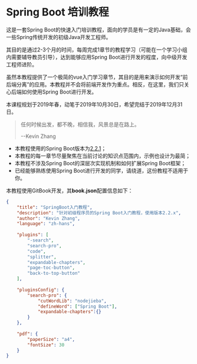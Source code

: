 # Spring Boot 培训教程

这是一套Spring Boot的快速入门培训教程，面向的学员是有一定的Java基础，会一些Spring传统开发的初级Java开发工程师。

其目的是通过2-3个月的时间，每周完成1章节的教程学习（可能在一个学习小组内需要辅导教员引导），达到能够应用Spring Boot进行开发的程度，向中级开发工程师进阶。

虽然本教程提供了一个极简的vue入门学习章节，其目的是用来演示如何开发“前后端分离”的应用。本教程并不会将前端开发作为重点。相反，在这里，我们只关心后端如何使用Spring Boot进行开发。

本课程规划于2019年春，动笔于2019年10月30日，希望完结于2019年12月31日。

>任何时候出发，都不晚，相信我，风景总是在路上。
>
>--Kevin Zhang

- 本教程使用的Spring Boot版本为[2.2.1](https://github.com/spring-projects/spring-boot/tree/v2.2.1.RELEASE)；
- 本教程的每一章节尽量聚焦在当前讨论的知识点范围内，示例也设计为最简；
- 本教程不涉及Spring Boot的深层次实现机制和如何扩展Spring Boot框架；
- 已经能够熟练使用Spring Boot进行开发的同学，请绕道，这份教程不适用于你。

本教程使用GitBook开发，其**book.json**配置信息如下：

```json
{
    "title": "SpringBoot入门教程",
    "description": "针对初级程序员的Spring Boot入门教程，使用版本2.2.x",
    "author": "Kevin Zhang",
	"language": "zh-hans",
	
	"plugins": [ 
		"-search",
		"search-pro",
		"code",
		"splitter",
		"expandable-chapters",
		"page-toc-button",
		"back-to-top-button"
	],
	
	"pluginsConfig": {
		"search-pro": {
			"cutWordLib": "nodejieba",
			"defineWord": ["Spring Boot"],
			"expandable-chapters":{}
		}
	},
	
	"pdf": {
		"paperSize": "a4",
		"fontSize": 30		
	}
}
```



